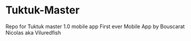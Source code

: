 Tuktuk-Master
=============

Repo for Tuktuk master 1.0 mobile app
First ever Mobile App by Bouscarat Nicolas aka Viluredfish
